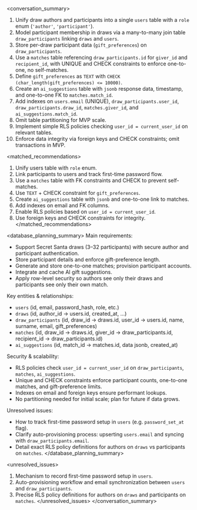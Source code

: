 <conversation_summary>
<decisions>
1. Unify draw authors and participants into a single `users` table with a `role` enum (`'author'`, `'participant'`).
2. Model participant membership in draws via a many-to-many join table `draw_participants` linking `draws` and `users`.
3. Store per-draw participant data (`gift_preferences`) on `draw_participants`.
4. Use a `matches` table referencing `draw_participants.id` for `giver_id` and `recipient_id`, with UNIQUE and CHECK constraints to enforce one-to-one, no self-matches.
5. Define `gift_preferences` as `TEXT` with `CHECK (char_length(gift_preferences) <= 10000)`.
6. Create an `ai_suggestions` table with `jsonb` response data, timestamp, and one-to-one FK to `matches.match_id`.
7. Add indexes on `users.email` (UNIQUE), `draw_participants.user_id`, `draw_participants.draw_id`, `matches.giver_id`, and `ai_suggestions.match_id`.
8. Omit table partitioning for MVP scale.
9. Implement simple RLS policies checking `user_id = current_user_id` on relevant tables.
10. Enforce data integrity via foreign keys and CHECK constraints; omit transactions in MVP.
</decisions>

<matched_recommendations>
1. Unify users table with `role` enum.
3. Link participants to users and track first-time password flow.
4. Use a `matches` table with FK constraints and CHECK to prevent self-matches.
5. Use `TEXT` + CHECK constraint for `gift_preferences`.
6. Create `ai_suggestions` table with `jsonb` and one-to-one link to matches.
7. Add indexes on email and FK columns.
9. Enable RLS policies based on `user_id = current_user_id`.
10. Use foreign keys and CHECK constraints for integrity.
</matched_recommendations>

<database_planning_summary>
Main requirements:
- Support Secret Santa draws (3–32 participants) with secure author and participant authentication.
- Store participant details and enforce gift-preference length.
- Generate and store one-to-one matches; provision participant accounts.
- Integrate and cache AI gift suggestions.
- Apply row-level security so authors see only their draws and participants see only their own match.

Key entities & relationships:
- `users` (id, email, password_hash, role, etc.)
- `draws` (id, author_id → users.id, created_at, …)
- `draw_participants` (id, draw_id → draws.id, user_id → users.id, name, surname, email, gift_preferences)
- `matches` (id, draw_id → draws.id, giver_id → draw_participants.id, recipient_id → draw_participants.id)
- `ai_suggestions` (id, match_id → matches.id, data jsonb, created_at)

Security & scalability:
- RLS policies check `user_id = current_user_id` on `draw_participants`, `matches`, `ai_suggestions`.
- Unique and CHECK constraints enforce participant counts, one-to-one matches, and gift-preference limits.
- Indexes on email and foreign keys ensure performant lookups.
- No partitioning needed for initial scale; plan for future if data grows.

Unresolved issues:
- How to track first-time password setup in `users` (e.g. `password_set_at` flag).
- Clarify auto-provisioning process: upserting `users.email` and syncing with `draw_participants.email`.
- Detail exact RLS policy definitions for authors on `draws` vs participants on `matches`.
</database_planning_summary>

<unresolved_issues>
1. Mechanism to record first-time password setup in `users`.
2. Auto-provisioning workflow and email synchronization between `users` and `draw_participants`.
3. Precise RLS policy definitions for authors on `draws` and participants on `matches`.
</unresolved_issues>
</conversation_summary>